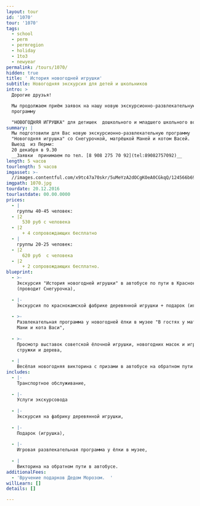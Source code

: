 ```yaml
---
layout: tour
id: '1070'
tour: '1070'
tags:
  - school
  - perm
  - permregion
  - holiday
  - 1to3
  - newyear
permalink: /tours/1070/
hidden: true
title: ' История новогодней игрушки'
subtitle: Новогодняя экскурсия для детей и школьников
intro: >
  Дорогие друзья!

  Мы продолжаем приём заявок на нашу новую экскурсионно-развлекательную
  программу

  "НОВОГОДНЯЯ ИГРУШКА" для детишек  дошкольного и младшего школьного возраста. 
summary: |
  Мы подготовили для Вас новую экскурсионно-развлекательную программу 
  "Новогодняя игрушка" со Снегурочкой, матрёшкой Маней и котом Васей. 
  Выезд  из Перми:
  20 декабря в 9.30 
  __Заявки  принимаем по тел. [8 908 275 70 92](tel:89082757092)__
length: 5 часов
tourlength: 5 часов
imgasset: >-
  //images.contentful.com/x9tc47a70skr/5uMeYzA2dOCgKOeA0CGkqQ/124566b691de41f95385a6dc61d358f0/1070.jpg
imgpath: 1070.jpg
tourdate: 20.12.2016
tourlastdate: 00.00.0000
prices:
  - |
    группы 40-45 человек:
  - |2
      530 руб с человека 
  - |2
      + 4 сопровождающих бесплатно
  - |
    группы 20-25 человек:
  - |2
      620 руб  с человека
  - |2
      + 2 сопровождающих бесплатно. 
blueprint:
  - >-
    Экскурсия "История новогодней игрушки" в автобусе по пути в Краснокамск
    (проводит Снегурочка),
     
  - |-
    Экскурсия по краснокамской фабрике деревянной игрушки + подарок (игрушка ),
     
  - >-
    Развлекательная программа у новогодней ёлки в музее "В гостях у матрёшки
    Мани и кота Васи",
     
  - >-
    Просмотр выставок советской ёлочной игрушки, новогодних масок и игрушек из
    стружки и дерева,
     
  - |
    Весёлая новогодняя викторина с призами в автобусе на обратном пути.
includes:
  - |-
    Транспортное обслуживание,
     
  - |-
    Услуги экскурсовода
     
  - |-
    Экскурсия на фабрику деревянной игрушки,
     
  - |-
    Подарок (игрушка),
     
  - |-
    Игровая развлекательная программа у ёлки в музее,
     
  - |
    Викторина на обратном пути в автобусе. 
additionalFees:
  - 'Вручение подарков Дедом Морозом.  '
willLearn: []
details: []

---
```

